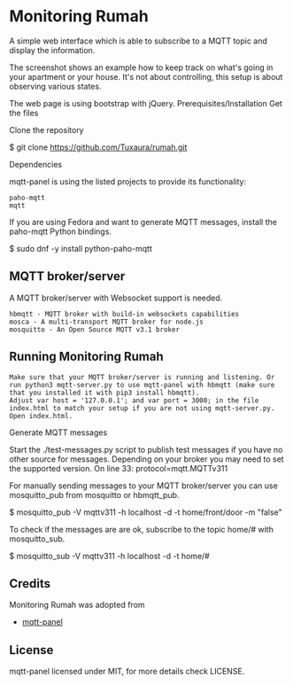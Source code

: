 # Monitoring Rumah

A simple web interface which is able to subscribe to a MQTT topic and display the information.

The screenshot shows an example how to keep track on what's going in your apartment or your house. It's not about controlling, this setup is about observing various states.


The web page is using bootstrap with jQuery.
Prerequisites/Installation
Get the files

Clone the repository

$ git clone https://github.com/Tuxaura/rumah.git

Dependencies

mqtt-panel is using the listed projects to provide its functionality:

    paho-mqtt
    mqtt

If you are using Fedora and want to generate MQTT messages, install the paho-mqtt Python bindings.

$ sudo dnf -y install python-paho-mqtt

## MQTT broker/server

A MQTT broker/server with Websocket support is needed.

    hbmqtt - MQTT broker with build-in websockets capabilities
    mosca - A multi-transport MQTT broker for node.js
    mosquitto - An Open Source MQTT v3.1 broker

## Running Monitoring Rumah

    Make sure that your MQTT broker/server is running and listening. Or run python3 mqtt-server.py to use mqtt-panel with hbmqtt (make sure that you installed it with pip3 install hbmqtt).
    Adjust var host = '127.0.0.1'; and var port = 3000; in the file index.html to match your setup if you are not using mqtt-server.py.
    Open index.html.

Generate MQTT messages

Start the ./test-messages.py script to publish test messages if you have no other source for messages. Depending on your broker you may need to set the supported version. On line 33: protocol=mqtt.MQTTv311

For manually sending messages to your MQTT broker/server you can use mosquitto_pub from mosquitto or hbmqtt_pub.

$ mosquitto_pub -V mqttv311 -h localhost -d -t home/front/door -m "false"

To check if the messages are are ok, subscribe to the topic home/# with mosquitto_sub.

$ mosquitto_sub -V mqttv311 -h localhost -d -t home/#

## Credits

Monitoring Rumah was adopted from

  *  [mqtt-panel](https://github.com/fabaff/mqtt-panel) 

## License

mqtt-panel licensed under MIT, for more details check LICENSE.

